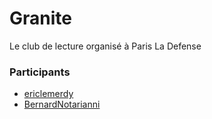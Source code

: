 Granite
=======

Le club de lecture organisé à Paris La Defense

### Participants
 - [ericlemerdy](https://github.com/ericlemerdy)
 - [BernardNotarianni](https://github.com/BernardNotarianni)

